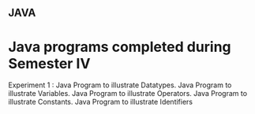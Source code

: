 ## JAVA
# Java programs completed during Semester IV
Experiment 1 : Java Program to illustrate Datatypes.
               Java Program to illustrate Variables.
               Java Program to illustrate Operators.
               Java Program to illustrate Constants.
               Java Program to illustrate Identifiers

